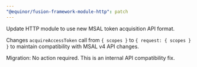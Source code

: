 ```yaml
---
"@equinor/fusion-framework-module-http": patch
---
```


Update HTTP module to use new MSAL token acquisition API format.

Changes `acquireAccessToken` call from `{ scopes }` to `{ request: { scopes } }` to maintain compatibility with MSAL v4 API changes.

Migration: No action required. This is an internal API compatibility fix.

